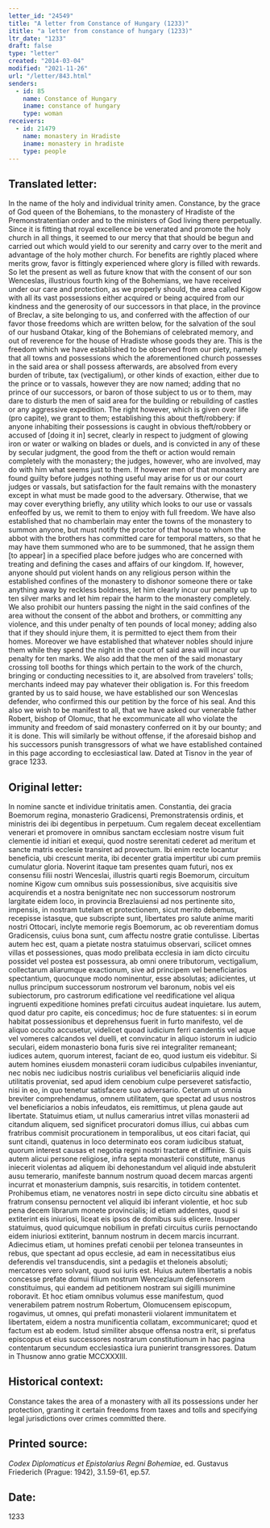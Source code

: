 ```yaml
---
letter_id: "24549"
title: "A letter from Constance of Hungary (1233)"
ititle: "a letter from constance of hungary (1233)"
ltr_date: "1233"
draft: false
type: "letter"
created: "2014-03-04"
modified: "2021-11-26"
url: "/letter/843.html"
senders:
  - id: 85
    name: Constance of Hungary
    iname: constance of hungary
    type: woman
receivers:
  - id: 21479
    name: monastery in Hradiste
    iname: monastery in hradiste
    type: people
---
```

<h2> Translated letter:</h2>In the name of the holy and individual trinity amen.
Constance, by the grace of God queen of the Bohemians, to the monastery of Hradiste of the Premonstratentian order and to the ministers of God living there perpetually.  Since it is fitting that royal excellence be venerated and promote the holy church in all things, it seemed to our mercy that that should be begun and carried out which would yield to our serenity and carry over to the merit and advantage of the holy mother church.  For benefits are rightly placed where merits grow, favor is fittingly experienced where glory is filled with rewards.
So let the present as well as future know that with the consent of our son Wenceslas, illustrious fourth king of the Bohemians, we have received under our care and protection, as we properly should, the area called Kigow with all its vast possessions either acquired or being acquired from our kindness and the generosity of our successors in that place, in the province of Breclav, a site belonging to us, and conferred with the affection of our favor those freedoms which are written below, for the salvation of the soul of our husband Otakar, king of the Bohemians of celebrated memory, and out of reverence for the house of Hradiste whose goods they are.
This is the freedom which we have established to be observed from our piety, namely that all towns and possessions which the aforementioned church possesses in the said area or shall possess afterwards, are absolved from every burden of tribute, tax (vectigalium),  or other kinds of exaction, either due to the prince or to vassals, however they are now named; adding that no prince of our successors, or baron of those subject to us or to them, may dare to disturb the men of said area for the building or rebuilding of castles or any aggressive expedition.
The right however, which is given over life (pro capite), we grant to them; establishing this about theft/robbery:  if anyone inhabiting their possessions is caught in obvious theft/robbery or accused of [doing it in] secret, clearly in respect to judgment of glowing iron or water or walking on blades or duels, and is convicted in any of these by secular judgment, the good from the theft or action would remain completely with the monastery; the judges, however, who are involved, may do with him what seems just to them.  If however men of that monastery are found guilty before judges nothing useful may arise for us or our court judges or vassals, but satisfaction for the fault remains with the monastery except in what must be made good to the adversary.
Otherwise, that we may cover everything briefly, any utility which looks to our use or vassals enfeoffed by us, we remit to them to enjoy with full freedom.  We have also established that no chamberlain may enter the towns of the monastery to summon anyone, but must notify the proctor of that house to whom the abbot with the brothers has committed care for temporal matters, so that he may have them summoned who are to be summoned, that he assign them [to appear] in a specified place before judges who are concerned with treating and defining the cases and affairs of our kingdom.
If, however, anyone should put violent hands on any religious person within the established confines of the monastery to dishonor someone there or take anything away by reckless boldness, let him clearly incur our penalty up to ten silver marks and let him repair the harm to the monastery completely.  We also prohibit our hunters passing the night in the said confines of the area without the consent of the abbot and brothers, or committing any violence, and this under penalty of ten pounds of local money; adding also that if they should injure them, it is permitted to eject them from their homes.  Moreover we have established that whatever nobles should injure them while they spend the night in the court of said area will incur our penalty for ten marks.
We also add that the men of the said monastary crossing toll booths for things which pertain to the work of the church, bringing or conducting necessities to it, are absolved from travelers' tolls; merchants indeed may pay whatever their obligation is.  For this freedom granted by us to said house, we have established our son Wenceslas defender, who confirmed this our petition by the force of his seal.  And this also we wish to be manifest to all, that we have asked our venerable father Robert, bishop of Olomuc, that he excommunicate all who violate the immunity and freedom of said monastery conferred on it by our bounty; and it is done.  This will similarly be without offense, if the aforesaid bishop and his successors punish transgressors of what we have established contained in this page according to ecclesiastical law.
Dated at Tisnov in the year of grace 1233.
<h2 class="mt-4"> Original letter:</h2>In nomine sancte et individue trinitatis amen.
Constantia, dei gracia Boemorum regina, monasterio Gradicensi, Premonstratensis ordinis, et ministris dei ibi degentibus in perpetuum.
Cum regalem deceat excellentiam venerari et promovere in omnibus sanctam ecclesiam nostre visum fuit clementie id initiari et exequi, quod nostre serenitati cederet ad meritum et sancte matris ecclesie transiret ad provectum.  Ibi enim recte locantur beneficia, ubi crescunt merita, ibi decenter gratia impertitur ubi cum premiis cumulatur gloria.  Noverint itaque tam presentes quam futuri, nos ex consensu filii nostri Wenceslai, illustris quarti regis Boemorum, circuitum nomine Kigow cum omnibus suis possessionibus, sive acquisitis sive acquirendis et a nostra benignitate nec non successorum nostrorum largitate eidem loco, in provincia Brezlauiensi ad nos pertinente sito, impensis, in nostram tutelam et protectionem, sicut merito debemus, recepisse istasque, que subscripte sunt, libertates pro salute anime mariti nostri Ottocari, inclyte memorie regis Boemorum, ac ob reverentiam domus Gradicensis, cuius bona sunt, cum affectu nostre gratie contulisse.  Libertas autem hec est, quam a pietate nostra statuimus observari, scilicet omnes villas et possessiones, quas modo prelibata ecclesia in iam dicto circuitu possidet vel postea est possessura, ab omni onere tributorum, vectigalium, collectarum aliarumque exactionum, sive ad principem vel beneficiarios spectantium, quocunque modo nominentur, esse absolutas; adiicientes, ut nullus principum successorum nostrorum vel baronum, nobis vel eis subiectorum, pro castrorum edificatione vel reedificatione vel aliqua ingruenti expeditione homines prefati circuitus audeat inquietare.  Ius autem, quod datur pro capite, eis concedimus; hoc de fure statuentes:  si in eorum habitat possessionibus et deprehensus fuerit in furto manifesto, vel de aliquo occulto accusetur, videlicet quoad iudicium ferri candentis vel aque vel vomeres calcandos vel duelli, et convincatur in aliquo istorum in iudicio seculari, eidem monasterio bona furis sive rei integraliter remaneant; iudices autem, quorum interest, faciant de eo, quod iustum eis videbitur.  Si autem homines eiusdem monasterii coram iudicibus culpabiles inveniantur, nec nobis nec iudicibus nostris curialibus vel beneficiariis aliquid inde utilitatis proveniat, sed apud idem cenobium culpe perseveret satisfactio, nisi in eo, in quo tenetur satisfacere suo adversario.  Ceterum ut omnia breviter comprehendamus, omnem utilitatem, que spectat ad usus nostros vel beneficiarios a nobis infeudatos, eis remittimus, ut plena gaude aut libertate.  Statuimus etiam, ut nullus camerarius intret villas monasterii ad citandum aliquem, sed significet procuratori domus illius, cui abbas cum fratribus commisit procurationem in temporalibus, ut eos citari faciat, qui sunt citandi, quatenus in loco determinato eos coram iudicibus statuat, quorum interest causas et negotia regni nostri tractare et diffinire.  Si quis autem alicui persone religiose, infra septa monasterii constitute, manus iniecerit violentas ad aliquem ibi dehonestandum vel aliquid inde abstulerit ausu temerario, manifeste bannum nostrum quoad decem marcas argenti incurrat et monasterium dampnis, suis resarcitis, in totidem contentet.  Prohibemus etiam, ne venatores nostri in sepe dicto circuitu sine abbatis et fratrum consensu pernoctent vel aliquid ibi inferant violentie, et hoc sub pena decem librarum monete provincialis; id etiam addentes, quod si extiterint eis iniuriosi, liceat eis ipsos de domibus suis elicere.  Insuper statuimus, quod quicumque nobilium in prefati circuitus curiis pernoctando eidem iniuriosi extiterint, bannum nostrum in decem marcis incurrant.  Adiecimus etiam, ut homines prefati cenobii per telonea transeuntes in rebus, que spectant ad opus ecclesie, ad eam in necessitatibus eius deferendis vel transducendis, sint a pedagiis et theloneis absoluti; mercatores vero solvant, quod sui iuris est.  Huius autem libertatis a nobis concesse prefate domui filium nostrum Wencezlaum defensorem constituimus, qui eandem ad petitionem nostram sui sigilli munimine roboravit.  Et hoc etiam omnibus volumus esse manifestum, quod venerabilem patrem nostrum Robertum, Olomucensem episcopum, rogavimus, ut omnes, qui prefati monasterii violarent immunitatem et libertatem, eidem a nostra munificentia collatam, excommunicaret; quod et factum est ab eodem.  Istud similiter absque offensa nostra erit, si prefatus episcopus et eius successores nostrarum constitutionum in hac pagina contentarum secundum ecclesiastica iura punierint transgressores.
Datum in Thusnow anno gratie MCCXXXIII.
<h2 class="mt-4"> Historical context:</h2>Constance takes the area of a monastery with all its possessions under her protection, granting it certain freedoms from taxes and tolls and specifying legal jurisdictions over crimes committed there.
<h2 class="mt-4"> Printed source:</h2><p><em>Codex Diplomaticus et Epistolarius Regni Bohemiae</em>, ed. Gustavus Friederich (Prague: 1942), 3.1.59-61, ep.57.</p><h2 class="mt-4"> Date:</h2>1233